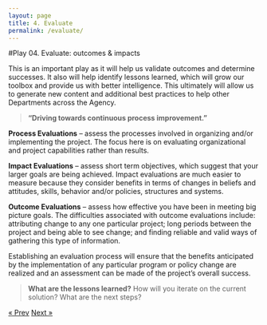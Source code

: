 ```yaml
---
layout: page
title: 4. Evaluate
permalink: /evaluate/
---
```

#Play 04. Evaluate: outcomes & impacts

This is an important play as it will help us validate outcomes and determine successes. It also will help  identify lessons learned, which will grow our toolbox and provide us with better intelligence. This ultimately will allow us to generate new content and additional best practices to help other Departments across the Agency.

>**“Driving towards continuous 
process improvement.”**

**Process Evaluations** – assess the processes involved in organizing and/or implementing the project. The focus here is on evaluating organizational and project capabilities rather than results.

**Impact Evaluations** – assess short term objectives, which suggest that your larger goals are being achieved. Impact evaluations are much easier to measure because they consider benefits in terms of changes in beliefs and attitudes, skills, behavior and/or policies, structures and systems.

**Outcome Evaluations** – assess how effective you have been in meeting big picture goals. The difficulties associated with outcome evaluations include: attributing change to any one particular project; long periods between the project and being able to see change; and finding reliable and valid ways of gathering this type of information.

Establishing an evaluation process will ensure that the benefits anticipated by the implementation of any particular program or policy change are realized and an assessment can be made of the project’s overall success.

>**What are the lessons learned?** How will you iterate on the current solution? What are the next steps?

<!-- Pagination -->
<div class="pagination">
  <a class="pagination-item older" href="/governance">&laquo; Prev</a>
  <a class="pagination-item newer" href="/disclosure">Next &raquo;</a>
</div>
